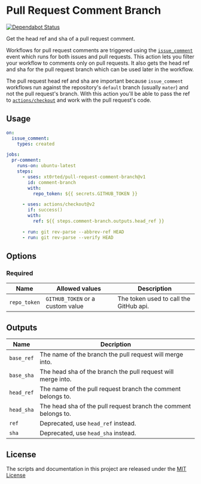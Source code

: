 # Pull Request Comment Branch

[![Dependabot Status](https://api.dependabot.com/badges/status?host=github&repo=xt0rted/pull-request-comment-branch)](https://dependabot.com)

Get the head ref and sha of a pull request comment.

Workflows for pull request comments are triggered using the [`issue_comment`](https://help.github.com/en/actions/automating-your-workflow-with-github-actions/events-that-trigger-workflows#issue-comment-event-issue_comment) event which runs for both issues and pull requests.
This action lets you filter your workflow to comments only on pull requests.
It also gets the head ref and sha for the pull request branch which can be used later in the workflow.

The pull request head ref and sha are important because `issue_comment` workflows run against the repository's `default` branch (usually `mater`) and not the pull request's branch.
With this action you'll be able to pass the ref to [`actions/checkout`](https://github.com/actions/checkout) and work with the pull request's code.

## Usage

```yml
on:
  issue_comment:
    types: created

jobs:
  pr-comment:
    runs-on: ubuntu-latest
    steps:
      - uses: xt0rted/pull-request-comment-branch@v1
        id: comment-branch
        with:
          repo_token: ${{ secrets.GITHUB_TOKEN }}

      - uses: actions/checkout@v2
        if: success()
        with:
          ref: ${{ steps.comment-branch.outputs.head_ref }}

      - run: git rev-parse --abbrev-ref HEAD
      - run: git rev-parse --verify HEAD
```

## Options

### Required

Name | Allowed values | Description
-- | -- | --
`repo_token` | `GITHUB_TOKEN` or a custom value | The token used to call the GitHub api.

## Outputs

Name | Decription
-- | --
`base_ref` | The name of the branch the pull request will merge into.
`base_sha` | The head sha of the branch the pull request will merge into.
`head_ref` | The name of the pull request branch the comment belongs to.
`head_sha` | The head sha of the pull request branch the comment belongs to.
`ref` | Deprecated, use `head_ref` instead.
`sha` | Deprecated, use `head_sha` instead.

## License

The scripts and documentation in this project are released under the [MIT License](LICENSE)
